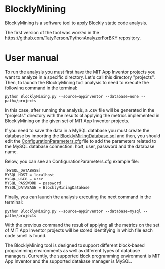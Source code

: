 # BlocklyMining
BlocklyMining is a software tool to apply Blockly static code analysis.

The first version of the tool was worked in the https://github.com/TatyPerson/PythonAnalyzerForBKY repository.

# User manual

To run the analysis you must first have the MIT App Inventor projects you want to analyze in a specific directory. Let's call this directory "projects". Then, to launch the BlocklyMining tool analysis to need to execute the following command in the terminal:

```python BlocklyMining.py --source=appinventor --database=none --path=/projects```

In this case, after running the analysis, a .csv file will be generated in the "projects" directory with the results of applying the metrics implemented in BlocklyMining on the given set of MIT App Inventor projects.

If you need to save the data in a MySQL database you must create the database by importing the [BlocklyMiningDatabase.sql](https://github.com/TatyPerson/BlocklyMining/blob/main/database-schema/BlocklyMiningDatabase.sql) and then, you should edit the [ConfigurationParameters.cfg](https://github.com/TatyPerson/BlocklyMining/blob/main/source/ConfigurationParameters.cfg) file to add the parameters related to the MySQL database connection: host, user, password and the database name.

Below, you can see an ConfigurationParameters.cfg example file:

```
[MYSQL_DATABASE]
MYSQL_HOST = localhost
MYSQL_USER = user
MYSQL_PASSWORD = password
MYSQL_DATABASE = BlocklyMiningDatabase
```

Finally, you can launch the analysis executing the next command in the terminal:

```python BlocklyMining.py --source=appinventor --database=mysql --path=/projects```

With the previous command the result of applying all the metrics on the set of MIT App Inventor projects will be stored identifying in which file each code smell is found.

The BlocklyMining tool is designed to support different block-based programming environments as well as different types of database managers. Currently, the supported block programming environment is MIT App Inventor and the supported database manager is MySQL.
